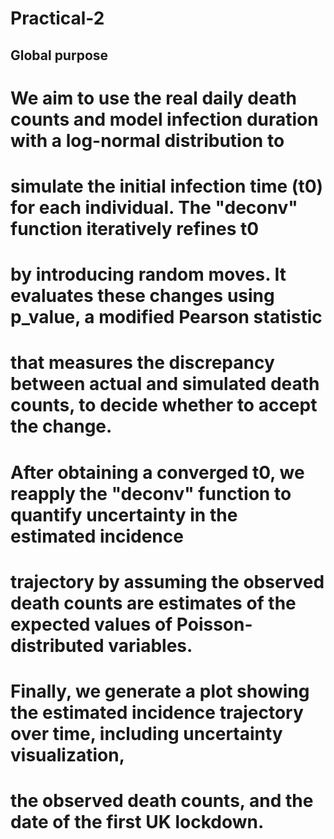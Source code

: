 # Practical-2
## Global purpose
# We aim to use the real daily death counts and model infection duration with a log-normal distribution to 
# simulate the initial infection time (t0) for each individual. The "deconv" function iteratively refines t0 
# by introducing random moves. It evaluates these changes using p_value, a modified Pearson statistic 
# that measures the discrepancy between actual and simulated death counts, to decide whether to accept the change.
# After obtaining a converged t0, we reapply the "deconv" function to quantify uncertainty in the estimated incidence 
# trajectory by assuming the observed death counts are estimates of the expected values of Poisson-distributed variables.
# Finally, we generate a plot showing the estimated incidence trajectory over time, including uncertainty visualization, 
# the observed death counts, and the date of the first UK lockdown.
